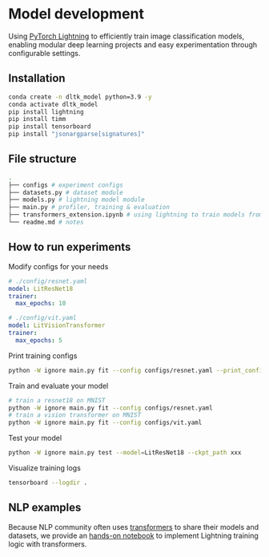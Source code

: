 # Model development

Using [PyTorch Lightning](https://lightning.ai/docs/pytorch/stable/starter/introduction.html) to efficiently train image classification models, enabling modular deep learning projects and easy experimentation through configurable settings.

## Installation
```bash
conda create -n dltk_model python=3.9 -y
conda activate dltk_model
pip install lightning
pip install timm
pip install tensorboard
pip install "jsonargparse[signatures]"
```

## File structure

```bash
.
├── configs # experiment configs
├── datasets.py # dataset module
├── models.py # lightning model module
├── main.py # profiler, training & evaluation
├── transformers_extension.ipynb # using lightning to train models from transformers 
└── readme.md # notes
```

## How to run experiments

Modify configs for your needs

```yaml
# ./config/resnet.yaml
model: LitResNet18 
trainer:
  max_epochs: 10
```

```yaml
# ./config/vit.yaml
model: LitVisionTransformer 
trainer:
  max_epochs: 5
```

Print training configs

```bash
python -W ignore main.py fit --config configs/resnet.yaml --print_config
```

Train and evaluate your model

```bash
# train a resnet18 on MNIST
python -W ignore main.py fit --config configs/resnet.yaml
# train a vision transformer on MNIST
python -W ignore main.py fit --config configs/vit.yaml
```

Test your model

```bash
python -W ignore main.py test --model=LitResNet18 --ckpt_path xxx
```

Visualize training logs

```bash
tensorboard --logdir .
```


## NLP examples
Because NLP community often uses [transformers](https://huggingface.co/docs/transformers/index) to share their models and datasets, we provide an [hands-on notebook]() to implement Lightning training logic with transformers.